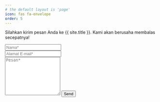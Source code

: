 ```yaml
---
# the default layout is 'page'
icon: fas fa-envelope
order: 5
---
```


<!-- <form action="https://formspree.io/{{site.email}}" method="POST"> -->
<form action="https://formspree.io/f/mgedykzb" method="POST">
<!-- <p class="mb-4">Please send your message to {{ site.title }}. We will reply as soon as possible!</p> -->
<p class="mb-4">Silahkan kirim pesan Anda ke {{ site.title }}. Kami akan berusaha membalas secepatnya! </p>
<div class="form-group row">
<div class="col-md-6">
<input class="form-control" type="text" name="name" placeholder="Nama*" required>
</div>
<div class="col-md-6">
<input class="form-control" type="email" name="_replyto" placeholder="Alamat E-mail*" required>
</div>
</div>
<textarea rows="8" class="form-control mb-3" name="message" placeholder="Pesan*" required></textarea>    
<input class="btn btn-dark" type="submit" value="Send">
</form>